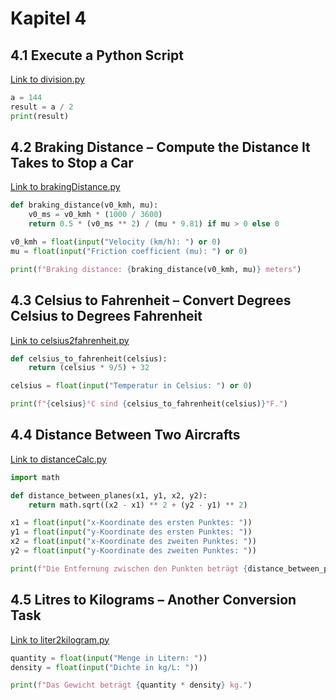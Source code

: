# Kapitel 4

## 4.1 Execute a Python Script
[Link to division.py](./division.py)

```python
a = 144
result = a / 2
print(result)
```

## 4.2 Braking Distance – Compute the Distance It Takes to Stop a Car
[Link to brakingDistance.py](./brakingDistance.py)

```python
def braking_distance(v0_kmh, mu):
    v0_ms = v0_kmh * (1000 / 3600)
    return 0.5 * (v0_ms ** 2) / (mu * 9.81) if mu > 0 else 0

v0_kmh = float(input("Velocity (km/h): ") or 0)
mu = float(input("Friction coefficient (mu): ") or 0)

print(f"Braking distance: {braking_distance(v0_kmh, mu)} meters")
```

## 4.3 Celsius to Fahrenheit – Convert Degrees Celsius to Degrees Fahrenheit
[Link to celsius2fahrenheit.py](./celsius2fahrenheit.py)

```python
def celsius_to_fahrenheit(celsius):
    return (celsius * 9/5) + 32

celsius = float(input("Temperatur in Celsius: ") or 0)

print(f"{celsius}°C sind {celsius_to_fahrenheit(celsius)}°F.")
```

## 4.4 Distance Between Two Aircrafts
[Link to distanceCalc.py](./distanceCalc.py)

```python
import math

def distance_between_planes(x1, y1, x2, y2):
    return math.sqrt((x2 - x1) ** 2 + (y2 - y1) ** 2)

x1 = float(input("x-Koordinate des ersten Punktes: "))
y1 = float(input("y-Koordinate des ersten Punktes: "))
x2 = float(input("x-Koordinate des zweiten Punktes: "))
y2 = float(input("y-Koordinate des zweiten Punktes: "))

print(f"Die Entfernung zwischen den Punkten beträgt {distance_between_planes(x1, y1, x2, y2)} Einheiten.")
```

## 4.5 Litres to Kilograms – Another Conversion Task
[Link to liter2kilogram.py](./liter2kilogram.py)

```python
quantity = float(input("Menge in Litern: "))
density = float(input("Dichte in kg/L: "))

print(f"Das Gewicht beträgt {quantity * density} kg.")
```
